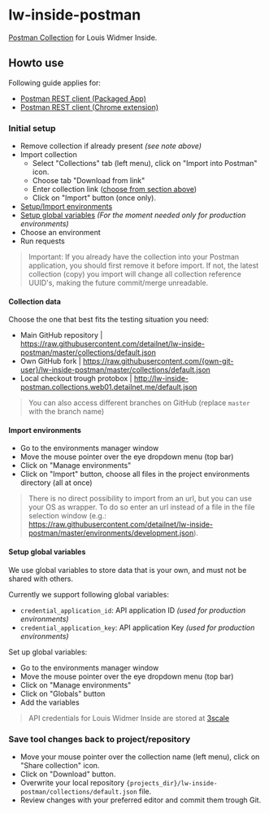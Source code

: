 # lw-inside-postman
[Postman Collection](https://www.getpostman.com/) for Louis Widmer Inside.

## Howto use
Following guide applies for:

 - [Postman REST client (Packaged App)](https://www.getpostman.com/)
 - [Postman REST client (Chrome extension)](https://chrome.google.com/webstore/detail/postman-rest-client/fdmmgilgnpjigdojojpjoooidkmcomcm)

### Initial setup
 
 - Remove collection if already present _(see note above)_
 - Import collection 
   - Select "Collections" tab (left menu), click on "Import into Postman" icon.
   - Choose tab "Download from link"
   - Enter collection link ([choose from section above](#Collection-data))
   - Click on "Import" button (once only).
 - [Setup/Import environments](#Import-environments)
 - [Setup global variables](#Setup-global-variables) _(For the moment needed only for production environments)_
 - Choose an environment
 - Run requests 

> Important: If you already have the collection into your Postman application, you should first remove it before import.
> If not, the latest collection (copy) you import will change all collection reference UUID's, making the future commit/merge unreadable.

#### Collection data

Choose the one that best fits the testing situation you need:

 - Main GitHub repository | https://raw.githubusercontent.com/detailnet/lw-inside-postman/master/collections/default.json
 - Own GitHub fork | https://raw.githubusercontent.com/{own-git-user}/lw-inside-postman/master/collections/default.json
 - Local checkout trough protobox | http://lw-inside-postman.collections.web01.detailnet.me/default.json

> You can also access different branches on GitHub (replace `master` with the branch name)

#### Import environments

 - Go to the environments manager window
  - Move the mouse pointer over the eye dropdown menu (top bar)
  - Click on "Manage environments"
 - Click on "Import" button, choose all files in the project environments directory (all at once)

> There is no direct possibility to import from an url, but you can use your OS as wrapper. 
> To do so enter an url instead of a file in the file selection window (e.g.: https://raw.githubusercontent.com/detailnet/lw-inside-postman/master/environments/development.json).

#### Setup global variables

We use global variables to store data that is your own, and must not be shared with others.

Currently we support following global variables:

 - `credential_application_id`: API application ID _(used for production environments)_
 - `credential_application_key`: API application Key _(used for production environments)_

Set up global variables:

 - Go to the environments manager window
  - Move the mouse pointer over the eye dropdown menu (top bar)
  - Click on "Manage environments"
 - Click on "Globals" button
 - Add the variables

> API credentials for Louis Widmer Inside are stored at [3scale](https://detailnet-admin.3scale.net)

### Save tool changes back to project/repository

 - Move your mouse pointer over the collection name (left menu), click on "Share collection" icon.
 - Click on "Download" button.
 - Overwrite your local repository `{projects_dir}/lw-inside-postman/collections/default.json` file.
 - Review changes with your preferred editor and commit them trough Git.
